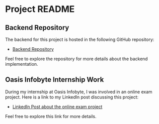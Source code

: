 # Project README


## Backend Repository

The backend for this project is hosted in the following GitHub repository:

- [Backend Repository](https://github.com/madeeasycodinglife/oibsip-task-4-frontend)

Feel free to explore the repository for more details about the backend implementation.

## Oasis Infobyte Internship Work

During my internship at Oasis Infobyte, I was involved in an online exam project. Here is a link to my LinkedIn post discussing this project:

- [LinkedIn Post about the online exam project](https://www.linkedin.com/posts/pabitra-bera_oasisinfobyte-onlineexam-oasisinfobyte-activity-7215177027014787072-YQ8c?utm_source=share&utm_medium=member_desktop)

Feel free to explore this link for more details.
